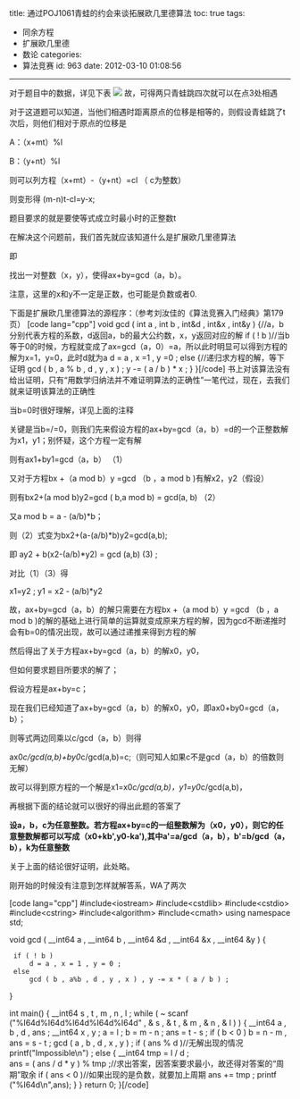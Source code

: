 title: 通过POJ1061青蛙的约会来谈拓展欧几里德算法
toc: true
tags:
  - 同余方程
  - 扩展欧几里德
  - 数论
categories:
  - 算法竞赛
id: 963
date: 2012-03-10 01:08:56
---

对于题目中的数据，详见下表
![](http://pic002.cnblogs.com/images/2011/315754/2011080320313778.png)
故，可得两只青蛙跳四次就可以在点3处相遇

对于这道题可以知道，当他们相遇时距离原点的位移是相等的，则假设青蛙跳了t次后，则他们相对于原点的位移是

A：（x+mt）%l

B：（y+nt）%l

则可以列方程（x+mt）-（y+nt）=cl  （ c为整数）

则变形得 (m-n)t-cl=y-x;

题目要求的就是要使等式成立时最小时的正整数t

在解决这个问题前，我们首先就应该知道什么是扩展欧几里德算法

即

找出一对整数（x，y），使得ax+by=gcd（a，b）。

注意，这里的x和y不一定是正数，也可能是负数或者0.

下面是扩展欧几里德算法的源程序：（参考刘汝佳的《算法竞赛入门经典》第179页）
[code lang="cpp"]
void gcd ( int a , int b , int&amp;d , int&amp;x , int&amp;y )
{//a，b分别代表方程的系数，d返回a，b的最大公约数，x，y返回对应的解
    if ( ! b )//当b等于0的时候，方程就变成了ax=gcd（a，0）=a，所以此时明显可以得到方程的解为x=1，y=0，此时d就为a
        d = a , x =1 , y =0 ;
     else
     {//递归求方程的解，等下证明
          gcd ( b , a % b , d , y , x ) ;
          y -= ( a / b ) * x ; 
    }
}[/code]
书上对该算法没有给出证明，只有“用数学归纳法并不难证明算法的正确性”一笔代过，现在，去我们就来证明该算法的正确性

当b=0时很好理解，详见上面的注释

关键是当b=/=0，则我们先来假设方程的ax+by=gcd（a，b）=d的一个正整数解为x1，y1；别怀疑，这个方程一定有解

则有ax1+by1=gcd（a，b）   （1）

又对于方程bx +（a mod b）y =gcd （b ，a mod b )有解x2，y2（假设）

则有bx2+(a mod  b)y2=gcd ( b,a mod b) = gcd(a, b)   （2）

又a mod b = a - (a/b)*b；

则（2）式变为bx2+(a-(a/b)*b)y2=gcd(a,b);

即 ay2 + b(x2-(a/b)*y2) = gcd (a,b)    (3) ;

对比（1）（3）得

x1=y2    ;     y1 =  x2 - (a/b)*y2

故，ax+by=gcd（a，b）的解只需要在方程bx +（a mod b）y =gcd （b ，a mod b )的解的基础上进行简单的运算就变成原来方程的解，因为gcd不断递推时会有b=0的情况出现，故可以通过递推来得到方程的解

然后得出了关于方程ax+by=gcd（a，b）的解x0，y0，

但如何要求题目所要求的解了；

假设方程是ax+by=c；

现在我们已经知道了ax+by=gcd（a，b）的解x0，y0，即ax0+by0=gcd（a，b）；

则等式两边同乘以c/gcd（a，b）则得

ax0*c/gcd(a,b)+by0*c/gcd(a,b)=c;（则可知人如果c不是gcd（a，b）的倍数则无解）

故可以得到原方程的一个解是x1=x0*c/gcd(a,b)，y1=y0*c/gcd(a,b)，

再根据下面的结论就可以很好的得出此题的答案了

**设a，b，c为任意整数。若方程ax+by=c的一组整数解为（x0，y0），则它的任意整数解都可以写成（x0+kb',y0-ka'),其中a'=a/gcd（a，b），b'=b/gcd（a，b），k为任意整数**

关于上面的结论很好证明，此处略。

刚开始的时候没有注意到怎样就解答系，WA了两次

[code lang="cpp"]
#include&lt;iostream&gt;
 #include&lt;cstdlib&gt;
 #include&lt;cstdio&gt;
 #include&lt;cstring&gt;
 #include&lt;algorithm&gt;
 #include&lt;cmath&gt;
 using namespace std;

 void gcd ( __int64 a , __int64 b , __int64 &amp;d , __int64 &amp;x , __int64 &amp;y )
 {

     if ( ! b ) 
         d = a , x = 1 , y = 0 ;
     else 
         gcd ( b , a%b , d , y , x ) , y -= x * ( a / b ) ; 
 }

 int main()
 {
     __int64 s , t , m , n , l ;
     while ( ~ scanf (&quot;%I64d%I64d%I64d%I64d%I64d&quot; , &amp; s , &amp; t , &amp; m , &amp; n , &amp; l ) )
     {
         __int64 a , b , d , ans ;
         __int64 x , y ;
         a = l ;
         b = m - n ;
         ans = t - s ;
         if ( b &lt; 0 )
             b = n - m , ans = s - t ;
         gcd ( a , b , d , x , y ) ;
         if ( ans % d )//无解出现的情况
             printf(&quot;Impossible\n&quot;) ;
         else
         {
             __int64 tmp = l / d ;        
             ans = (  ans / d * y ) % tmp ;//求出答案，因答案要求最小，故还得对答案的“周期”取余
             if ( ans &lt; 0 )//如果出现的是负数，就要加上周期
                 ans += tmp ;
             printf (&quot;%I64d\n&quot;,ans);
         }
     }
     return 0;
 }[/code]
